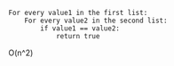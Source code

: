     For every value1 in the first list:
        For every value2 in the second list:
            if value1 == value2:
                return true
                
O(n^2)
